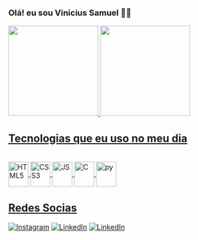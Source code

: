 ###  Olá! eu sou Vinicius Samuel 🖤🌹


<div>
 <a href="https://github.com/Vini-21samuel">
 <img height="180em" src="https://github-readme-stats.vercel.app/api?username=vini-21samuel&show_icons=true&theme=blue_navy&include_all_commits=true&count_private=true"/>
 <img height="180em" src="https://github-readme-stats.vercel.app/api/top-langs/?username=vini-21samuel&layout=compact&langs_count=7&theme=blue_navy"/>
</div>


## Tecnologias que eu uso no meu dia

<div style="display: inline_block"><br>
    <img align="center" alt="HTML5" height="50" width="40" <img src="https://cdn.jsdelivr.net/gh/devicons/devicon/icons/html5/html5-original.svg"/>
    <img align="center" alt="CSS3" height="50" width="40" <img src="https://cdn.jsdelivr.net/gh/devicons/devicon/icons/css3/css3-original.svg" />
    <img align="center" alt="JS" height="50" width="40" <img src="https://cdn.jsdelivr.net/gh/devicons/devicon/icons/javascript/javascript-original.svg" />
    <img align="center" alt="C" height="50" width="40" src="https://cdn.jsdelivr.net/gh/devicons/devicon/icons/c/c-original.svg"/>
    <img align="center" alt="py" height="50" width="40" <img src="https://cdn.jsdelivr.net/gh/devicons/devicon/icons/python/python-original.svg" />


## Redes Socias
[![Instagram](https://img.shields.io/badge/Instagram-E4405F?style=for-the-badge&logo=instagram&logoColor=white)](https://instagram.com/vinic1us_21?igshid=NzZlODBkYWE4Ng== )
[![LinkedIn](https://img.shields.io/badge/LinkedIn-0077B5?style=for-the-badge&logo=linkedin&logoColor=white)](https://br.linkedin.com/in/vin%C3%ADcius-samuel-407239191)
[![LinkedIn](https://img.shields.io/badge/Gmail-D14836?style=for-the-badge&logo=gmail&logoColor=white)](viiciussamuel1277@gmail.com)

</div>
